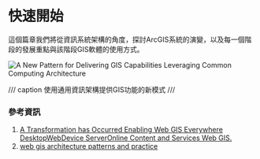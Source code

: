 # 快速開始

這個篇章我們將從資訊系統架構的角度，探討ArcGIS系統的演變，以及每一個階段的發展重點與該階段GIS軟體的使用方式。

![A New Pattern for Delivering GIS Capabilities Leveraging Common Computing Architecture](https://images.slideplayer.com/35/10332647/slides/slide_6.jpg)

/// caption
使用通用資訊架構提供GIS功能的新模式
///

### 參考資訊
1. [A Transformation has Occurred Enabling Web GIS Everywhere DesktopWebDevice ServerOnline Content and Services Web GIS.](https://slideplayer.com/slide/10332647/#google_vignette)
2. [web gis architecture patterns and practice](https://proceedings.esri.com/library/userconf/fed18/papers/fed-148.pdf)
